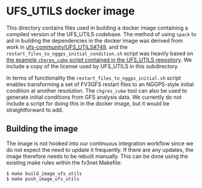 # UFS_UTILS docker image

This directory contains files used in building a docker image containing a
compiled version of the UFS_UTILS codebase.  The method of using `spack` to aid
in building the dependencies in the docker image was derived from work in
[ufs-community/UFS_UTILS#749](https://github.com/ufs-community/UFS_UTILS/pull/749),
and the `restart_files_to_nggps_initial_condition.sh` script was heavily based
on [the example `chgres_cube` script contained in the UFS_UTILS
repository](https://github.com/ufs-community/UFS_UTILS/blob/develop/ush/chgres_cube.sh).
We include a copy of the license used by UFS_UTILS in this subdirectory.

In terms of functionality the `restart_files_to_nggps_initial.sh` script enables
transforming a set of FV3GFS restart files to an NGGPS-style initial condition
at another resolution.  The `chgres_cube` tool can also be used to generate
initial conditions from GFS analysis data.  We currently do not include a script
for doing this in the docker image, but it would be straightforward to add.

## Building the image

The image is not hooked into our continuous integration workflow since we do not
expect the need to update it frequently.  If there are any updates, the image
therefore needs to be rebuilt manually.  This can be done using the existing
make rules within the fv3net Makefile:

```
$ make build_image_ufs_utils
$ make push_image_ufs_utils
```
